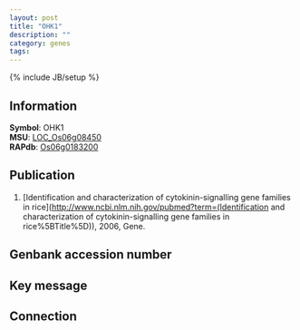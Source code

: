 ```yaml
---
layout: post
title: "OHK1"
description: ""
category: genes
tags: 
---
```

{% include JB/setup %}

## Information
__Symbol__: OHK1  
__MSU__: [LOC_Os06g08450](http://rice.plantbiology.msu.edu/cgi-bin/ORF_infopage.cgi?orf=LOC_Os06g08450)  
__RAPdb__: [Os06g0183200](http://rapdb.dna.affrc.go.jp/viewer/gbrowse_details/irgsp1?name=Os06g0183200)  

## Publication
1. [Identification and characterization of cytokinin-signalling gene families in rice](http://www.ncbi.nlm.nih.gov/pubmed?term=(Identification and characterization of cytokinin-signalling gene families in rice%5BTitle%5D)), 2006, Gene.

## Genbank accession number

## Key message

## Connection


